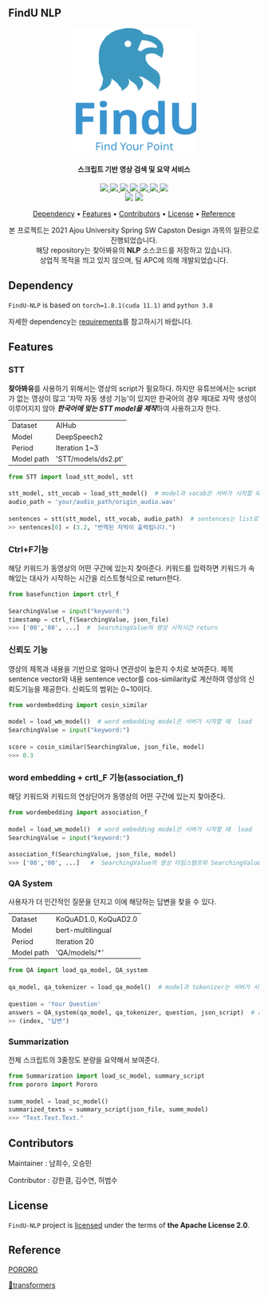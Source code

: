## FindU NLP

<p align="center">
    <img src="asset/logo-com.svg" alt="logo" width="250" height="250"/>
</p>
<h4 align="center">스크립트 기반 영상 검색 및 요약 서비스</h4>
<p align="center">
    <a href="https://github.com/SWCapstone2021/NLP/actions/workflows/deploy.yml">
        <img src="https://github.com/SWCapstone2021/NLP/actions/workflows/deploy.yml/badge.svg"/>
    </a> 
    <a href="https://github.com/SWCapstone2021/NLP/actions/workflows/pytest.yml">
        <img src="https://github.com/SWCapstone2021/NLP/actions/workflows/pytest.yml/badge.svg?branch=dev"/>
    </a>	
    <a href="https://github.com/SWCapstone2021/NLP/issues">
        <img src="https://img.shields.io/github/issues/SWCapstone2021/NLP"/>
    <a href="https://github.com/SWCapstone2021/NLP/issues">
        <img src="https://img.shields.io/github/issues-closed/SWCapstone2021/NLP?color=green"/>
    </a>
    <a href="https://github.com/SWCapstone2021/NLP/pulls">
        <img src="https://img.shields.io/github/forks/SWCapstone2021/NLP"/>
    </a>
    <a href="https://github.com/SWCapstone2021/NLP/stargazers">
        <img src="https://img.shields.io/github/stars/SWCapstone2021/NLP"/>
    </a>
    <a href="https://github.com/SWCapstone2021/NLP/blob/main/LICENSE">
        <img src="https://img.shields.io/github/license/SWCapstone2021/NLP"/>
    </a> <br/>
        <img src="https://img.shields.io/badge/python-3.8-3776AB?style=flat-square&logo=python"/>
        <img src="https://img.shields.io/badge/torch-1.8.1-EE4C2C?style=flat-square&logo=pytorch"/>

</p>

<p align="center">
  <a href="#Dependency">Dependency</a></a> • 
  <a href="#features">Features</a></a> • 
  <a href="#contributors">Contributors</a> • 
  <a href="#license">License</a> • 
  <a href="#reference">Reference</a>
</p>
<p align="center">
    본 프로젝트는 2021 Ajou University Spring SW Capston Design 과목의 일환으로 진행되었습니다. <br/>
    해당 repository는 찾아봐유의 <b>NLP</b> 소스코드를 저장하고 있습니다.
<br/>    
    상업적 목적을 띄고 있지 않으며, 팀 APC에 의해 개발되었습니다.
</p>

## Dependency

`FindU-NLP` is based on `torch=1.8.1(cuda 11.1)` and `python 3.8`

자세한 dependency는 [requirements](requirements.txt)를 참고하시기 바랍니다.

## Features

### STT

**찾아봐유**를 사용하기 위해서는 영상의 script가 필요하다. 하지만 유튜브에서는 script가 없는 영상이 많고 '자막 자동 생성 기능'이 있지만 한국어의 경우 제대로 자막 생성이 이루어지지 않아 ***한국어에 맞는 STT model을 제작***하여 사용하고자 한다.

|  |         |
| ------- | ------------- |
| Dataset | AIHub         |
| Model   | DeepSpeech2   |
| Period  | Iteration 1~3 |
| Model path | 'STT/models/ds2.pt' |

```python
from STT import load_stt_model, stt

stt_model, stt_vocab = load_stt_model()  # model과 vocab은 서버가 시작할 때 load
audio_path = 'your/audio_path/origin_audio.wav'

sentences = stt(stt_model, stt_vocab, audio_path)  # sentences는 list로 (시간, 자막)으로 구성
>> sentences[0] = (3.2, "번역된 자막이 출력됩니다.")
```

### Ctrl+F기능

해당 키워드가 동영상의 어떤 구간에 있는지 찾아준다. 
키워드를 입력하면 키워드가 속해있는 대사가 시작하는 시간을 리스트형식으로 return한다.

```python
from basefunction import ctrl_f

SearchingValue = input("keyword:")
timestamp = ctrl_f(SearchingValue, json_file) 
>>> ['00','00', ...]  #  SearchingValue의 영상 시작시간 return
```

### 신뢰도 기능

영상의 제목과 내용을 기반으로 얼마나 연관성이 높은지 수치로 보여준다. 제목 sentence vector와 내용 sentence vector를 cos-similarity로 계산하여 영상의 신뢰도기능을 제공한다. 신뢰도의 범위는 0~10이다.

```python
from wordembedding import cosin_similar

model = load_wm_model()  # word embedding model은 서버가 시작할 때  load
SearchingValue = input("keyword:")

score = cosin_similar(SearchingValue, json_file, model)
>>> 0.3
```

### word embedding + crtl_F 기능(association_f)

해당 키워드와 키워드의 연상단어가 동영상의 어떤 구간에 있는지 찾아준다. 

```python
from wordembedding import association_f

model = load_wm_model()  # word embedding model은 서버가 시작할 때  load
SearchingValue = input("keyword:")

association_f(SearchingValue, json_file, model)
>>> ['00','00', ...]   #  SearchingValue의 영상 타임스탬프와 SearchingValue의 연상단어가 해당하는 영상 타임스탬프 return
```

### QA System

사용자가 더 인간적인 질문을 던지고 이에 해당하는 답변을 찾을 수 있다.

|            |                      |
| ---------- | -------------------- |
| Dataset    | KoQuAD1.0, KoQuAD2.0 |
| Model      | bert-multilingual    |
| Period     | Iteration 20         |
| Model path | 'QA/models/*'        |

```python
from QA import load_qa_model, QA_system

qa_model, qa_tokenizer = load_qa_model()  # model과 tokenizer는 서버가 시작할 때 load

question = 'Your Question'
answers = QA_system(qa_model, qa_tokenizer, question, json_script)  # answers는 list로 (index, 답변)으로 구성, index는 해당 답변이 출현하는 script의 index
>> (index, "답변")
```

### Summarization

전체 스크립트의 3줄정도 분량을 요약해서 보여준다.

```python
from Summarization import load_sc_model, summary_script
from pororo import Pororo

summ_model = load_sc_model()
summarized_texts = summary_script(json_file, summ_model)
>>> "Text.Text.Text."
```


## Contributors

Maintainer : 남희수, 오승민

Contributor : 강한결, 김수연, 허범수



## License

`FindU-NLP` project is [licensed](LICENSE) under the terms of **the Apache License 2.0**.



## Reference

[PORORO]('https://github.com/kakaobrain/pororo')

[🤗transformers]('https://github.com/huggingface/transformers')

